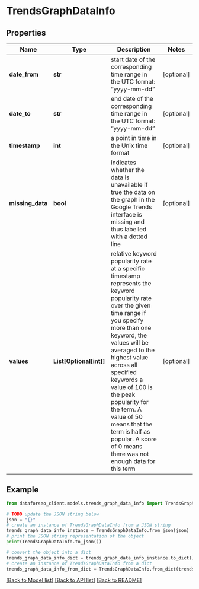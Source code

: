 # TrendsGraphDataInfo


## Properties

Name | Type | Description | Notes
------------ | ------------- | ------------- | -------------
**date_from** | **str** | start date of the corresponding time range in the UTC format: “yyyy-mm-dd” | [optional] 
**date_to** | **str** | end date of the corresponding time range in the UTC format: “yyyy-mm-dd” | [optional] 
**timestamp** | **int** | a point in time in the Unix time format | [optional] 
**missing_data** | **bool** | indicates whether the data is unavailable if true the data on the graph in the Google Trends interface is missing and thus labelled with a dotted line | [optional] 
**values** | **List[Optional[int]]** | relative keyword popularity rate at a specific timestamp represents the keyword popularity rate over the given time range if you specify more than one keyword, the values will be averaged to the highest value across all specified keywords a value of 100 is the peak popularity for the term. A value of 50 means that the term is half as popular. A score of 0 means there was not enough data for this term | [optional] 

## Example

```python
from dataforseo_client.models.trends_graph_data_info import TrendsGraphDataInfo

# TODO update the JSON string below
json = "{}"
# create an instance of TrendsGraphDataInfo from a JSON string
trends_graph_data_info_instance = TrendsGraphDataInfo.from_json(json)
# print the JSON string representation of the object
print(TrendsGraphDataInfo.to_json())

# convert the object into a dict
trends_graph_data_info_dict = trends_graph_data_info_instance.to_dict()
# create an instance of TrendsGraphDataInfo from a dict
trends_graph_data_info_from_dict = TrendsGraphDataInfo.from_dict(trends_graph_data_info_dict)
```
[[Back to Model list]](../README.md#documentation-for-models) [[Back to API list]](../README.md#documentation-for-api-endpoints) [[Back to README]](../README.md)


